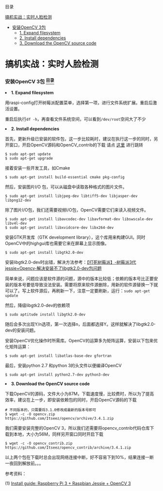 <a name="content">目录</a>

[搞机实战：实时人脸检测](#title)
- [安装OpenCV 3包](#install-opencv3)
	- [1. Expand filesystem](#expand-filesystem)
	- [2. Install dependencies](#install-dependencies)
	- [3. Download the OpenCV source code](#download-openCV-sourcecode)








<h1 name="title">搞机实战：实时人脸检测</h1>

<a name="install-opencv3"><h3>安装OpenCV 3包 [<sup>目录</sup>](#content)</h3></a>

<p name="expand-filesystem" align="left"><li><strong>1. Expand filesystem</strong></li></p>

用raspi-config打开树莓派配置菜单，选择第一项，进行文件系统扩展。重启后激活设置。

重启后执行`df -h`，再查看文件系统空间，可以看到`/dev/root`空间大了不少

<p name="install-dependencies" align="left"><li><strong>2. Install dependencies</strong></li></p>

首先，更新升级已安装的软件包，这一步比较耗时，建议在执行这一步的同时，另开窗口，开启OpenCV源码和OpenCV_contrib的下载 请点 [这里](#download-openCV-sourcecode) 进行跳转

```
$ sudo apt-get update
$ sudo apt-get upgrade
```

接着安装一些开发工具，如Cmake

```
$ sudo apt-get install build-essential cmake pkg-config
```

然后，安装图片I/O 包，可以从磁盘中读取各种格式的图片文件。

```
$ sudo apt-get install libjpeg-dev libtiff5-dev libjasper-dev libpng12-dev
```

除了图片I/O包，我们还需要视频I/O包，OpenCV需要它们来读入视频文件。

```
$ sudo apt-get install libavcodec-dev libavformat-dev libswscale-dev libv4l-dev
$ sudo apt-get install libxvidcore-dev libx264-dev
```

安装GTK开发库（GTK development library），这个库用来构建GUI。同时OpenCV中的highgui库也需要它来在屏幕上显示图像。

```
$ sudo apt-get install libgtk2.0-dev
```

安装libgtk2.0-dev时出错，解决方法参考：[【打死树莓派】-树莓派3代jessie+Opencv-解决安装不了libgtk2.0-dev包问题](https://www.cnblogs.com/zpc-uestc/p/6852173.html)

简单来说，问题应该是软件源的问题，源中的版本比较低；依赖的版本号比正要安装的版本号要低导致没法安装。需要将原来软件源删除，用新的软件源替换一下就可以了。写上软件源后，再刷新一下，注意一定要刷新，运行：`sudo apt-get update`

然后，降级libgtk2.0-dev的依赖项

```
$ sudo aptitude install libgtk2.0-dev
```

随后会多次出现Y/n选项，第一次选择n，后面都选择Y。这样就解决了libgtk2.0-dev的安装问题。

安装OpenCV优化操作时所需库。OpenCV的运算多为矩阵运算，安装以下包来优化矩阵运算：

```
$ sudo apt-get install libatlas-base-dev gfortran
```

最后，安装python 2.7 和python 3的头文件以便编译OpenCV

```
$ sudo apt-get install python2.7-dev python3-dev
```

<p name="download-openCV-sourcecode" align="left"><li><strong>3. Download the OpenCV source code</strong></li></p>

下载OpenCV的源码，文件大小为87M，下载速度慢，比较费时，所以为了提高效率，建议在上一步，即安装依赖包的同时，开启OpenCV源码的下载

```
# 不同版本的，只需要将3.1.0修改成最新的版本号即可
$ wget -c -O opencv.zip https://github.com/Itseez/opencv/archive/3.4.1.zip
```

我们需要安装完整的OpenCV 3，所以我们还需要将opencv_contrib代码仓库下载到本地，大小为56M，同样另开窗口同时开启下载

```
$ wget -c -O opencv_contrib.zip https://github.com/Itseez/opencv_contrib/archive/3.4.1.zip
```

以上两个包在下载时总会出现网络连接中断，好不容易下到10%，结果连接一断一夜回到解放前。。。



参考资料：

(1) [Install guide: Raspberry Pi 3 + Raspbian Jessie + OpenCV 3](https://www.pyimagesearch.com/2016/04/18/install-guide-raspberry-pi-3-raspbian-jessie-opencv-3/)

